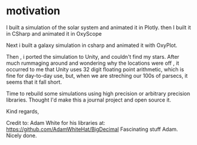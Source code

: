 # motivation

I built a simulation of the solar system and animated it in Plotly. 
then I built it in CSharp and animated it in OxyScope

Next i built a galaxy simulation in csharp and animated it with OxyPlot.

Then , i ported the simulation to Unity, and couldn't find my stars.
After much rummaging around and wondering why the locations were off , it occurred to me that Unity uses 32 digit floating point arithmetic, which is fine for day-to-day use, but, when we are streching our 100s of parsecs, it seems that it fall short.

Time to rebuild some simulations using high precision or arbitrary precision libraries. 
Thought I'd make this a journal project and open source it. 

Kind regards, 

Credit to: Adam White for his libraries at:  https://github.com/AdamWhiteHat/BigDecimal
Fascinating stuff Adam.  Nicely done.


